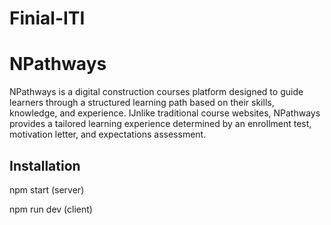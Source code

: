 # Finial-ITI

# NPathways

NPathways is a digital construction courses platform designed to guide learners through a
structured learning path based on their skills, knowledge, and experience. IJnlike traditional
course websites, NPathways provides a tailored learning experience determined by an
enrollment test, motivation letter, and expectations assessment.

## Installation

npm start (server)

npm run dev (client)
